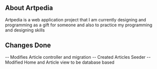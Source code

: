 ## About Artpedia

Artpedia is a web application project that I am currently designing and programming as a gift for someone and also to practice
my programming and designing skills

## Changes Done

-- Modifies Article controller and migration
-- Created Articles Seeder
-- Modified Home and Article view to be database based
